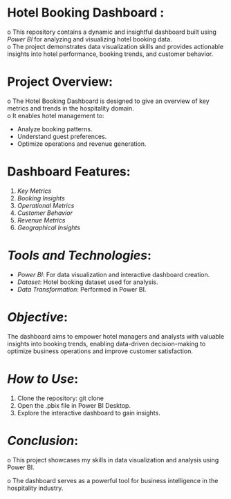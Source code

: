 # Hotel Booking Dashboard :

o This repository contains a dynamic and insightful dashboard built using *Power BI* for analyzing and visualizing hotel booking data.  
o The project demonstrates data visualization skills and provides actionable insights into hotel performance, booking trends, and customer behavior.  

# Project Overview:
o The Hotel Booking Dashboard is designed to give an overview of key metrics and trends in the hospitality domain.    
o It enables hotel management to:  
- Analyze booking patterns.  
- Understand guest preferences.  
- Optimize operations and revenue generation.  

# Dashboard Features:

1. *Key Metrics*
2. *Booking Insights*
3. *Operational Metrics*
4. *Customer Behavior*
5. *Revenue Metrics*
6. *Geographical Insights*
   
# *Tools and Technologies*:
- *Power BI*: For data visualization and interactive dashboard creation.
- *Dataset*: Hotel booking dataset used for analysis.
- *Data Transformation*: Performed in Power BI.

# *Objective*:
The dashboard aims to empower hotel managers and analysts with valuable insights into booking trends, enabling data-driven decision-making to optimize business operations and improve customer satisfaction.

# *How to Use*:
1. Clone the repository:
    git clone <repository-url> 
2. Open the .pbix file in Power BI Desktop.
3. Explore the interactive dashboard to gain insights.

 # *Conclusion*:
o This project showcases my skills in data visualization and analysis using Power BI.     
  
o The dashboard serves as a powerful tool for business intelligence in the hospitality industry.
